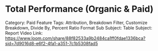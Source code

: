 # Total Performance (Organic & Paid)

Category: Paid
Feature Tags: Attribution, Breakdown Filter, Customize Breakdown, Divide By, Percent Ratio Format
Sub Subject: Table
Subject: Report
Video Link: https://www.loom.com/share/88f82533a9b2484ca1ff0fdae1336bca?sid=7d9016d8-e6f2-4fa1-a351-7c1b5308fad5